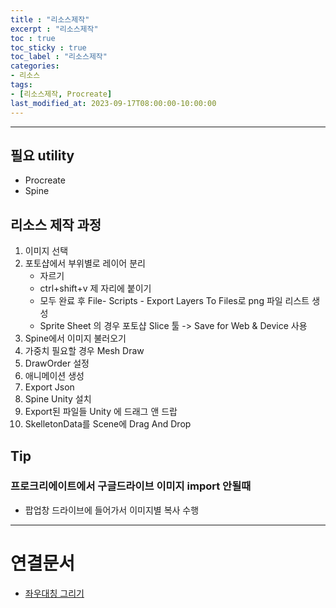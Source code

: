 ```yaml
---
title : "리소스제작"
excerpt : "리소스제작"
toc : true
toc_sticky : true
toc_label : "리소스제작"
categories:
- 리소스
tags:
- [리소스제작, Procreate]
last_modified_at: 2023-09-17T08:00:00-10:00:00
---
```

  
---
  
## 필요 utility
- Procreate
- Spine
  
## 리소스 제작 과정
1. 이미지 선택
2. 포토샵에서 부위별로 레이어 분리
    - 자르기
    - ctrl+shift+v 제 자리에 붙이기
    - 모두 완료 후 File- Scripts - Export Layers To Files로 png 파일 리스트 생성
    - Sprite Sheet 의 경우 포토샵 Slice 툴 -> Save for Web & Device 사용
3. Spine에서 이미지 불러오기
4. 가중치 필요할 경우 Mesh Draw
5. DrawOrder 설정
6. 애니메이션 생성
7. Export Json
8. Spine Unity 설치
9. Export된 파일들 Unity 에 드래그 앤 드랍
10. SkelletonData를 Scene에 Drag And Drop
  
## Tip
  
### 프로크리에이트에서 구글드라이브 이미지 import 안될때
- 팝업창 드라이브에 들어가서 이미지별 복사 수행

---
  
# 연결문서
- [좌우대칭 그리기](../../procreate/procreate-좌우대칭-그리기)
  
